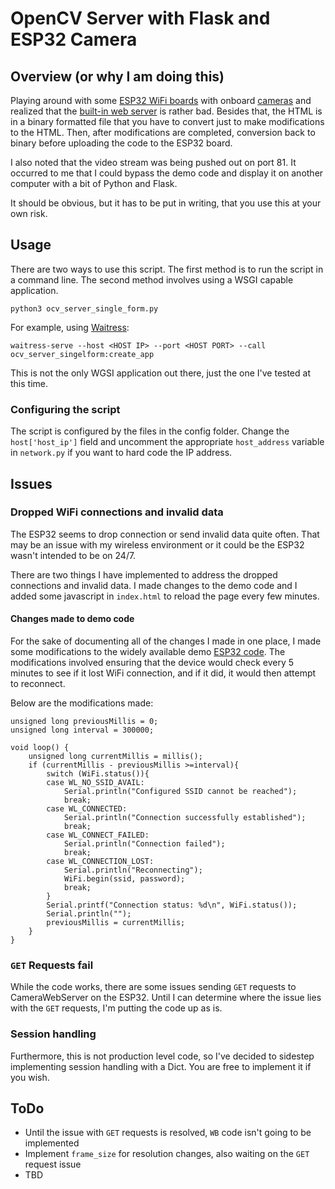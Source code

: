 # OpenCV Server with Flask and ESP32 Camera

## Overview (or why I am doing this)

Playing around with some [ESP32 WiFi boards](https://arduino-esp8266.readthedocs.io/en/latest/index.html) with onboard [cameras](https://www.arducam.com/ov2640/) and realized that the [built-in web server](https://github.com/espressif/arduino-esp32) is rather bad. Besides that, the HTML is in a binary formatted file that you have to convert just to make modifications to the HTML.  Then, after modifications are completed, conversion back to binary before uploading the code to the ESP32 board.

I also noted that the video stream was being pushed out on port 81. It occurred to me that I could bypass the demo code and display it on another computer with a bit of Python and Flask.

It should be obvious, but it has to be put in writing, that you use this at your own risk.

## Usage

There are two ways to use this script.  The first method is to run the script in a command line.  The second method involves using a WSGI capable application.

    python3 ocv_server_single_form.py

For example, using [Waitress](https://pypi.org/project/waitress/):

    waitress-serve --host <HOST IP> --port <HOST PORT> --call ocv_server_singelform:create_app

This is not the only WGSI application out there, just the one I've tested at this time.

### Configuring the script

The script is configured by the files in the config folder.  Change the ```host['host_ip']``` field and uncomment the appropriate ```host_address``` variable in ```network.py``` if you want to hard code the IP address.

## Issues

### Dropped WiFi connections and invalid data

The ESP32 seems to drop connection or send invalid data quite often.  That may be an issue with my wireless environment or it could be the ESP32 wasn't intended to be on 24/7.

There are two things I have implemented to address the dropped connections and invalid data.  I made changes to the demo code and I added some javascript in ```index.html``` to reload the page every few minutes.

#### Changes made to demo code

For the sake of documenting all of the changes I made in one place, I made some modifications to the widely available demo [ESP32 code](https://github.com/espressif/arduino-esp32/tree/master/libraries/ESP32/examples/Camera/CameraWebServer). The modifications involved ensuring that the device would check every 5 minutes to see if it lost WiFi connection, and if it did, it would then attempt to reconnect.

Below are the modifications made:

    unsigned long previousMillis = 0;
    unsigned long interval = 300000;

    void loop() {
        unsigned long currentMillis = millis();
        if (currentMillis - previousMillis >=interval){
            switch (WiFi.status()){
            case WL_NO_SSID_AVAIL:
                Serial.println("Configured SSID cannot be reached");
                break;
            case WL_CONNECTED:
                Serial.println("Connection successfully established");
                break;
            case WL_CONNECT_FAILED:
                Serial.println("Connection failed");
                break;
            case WL_CONNECTION_LOST:
                Serial.println("Reconnecting");
                WiFi.begin(ssid, password);
                break;
            }
            Serial.printf("Connection status: %d\n", WiFi.status());
            Serial.println("");
            previousMillis = currentMillis;
        }
    }

### ```GET``` Requests fail

While the code works, there are some issues sending ```GET``` requests to CameraWebServer on the ESP32. Until I can determine where the issue lies with the ```GET``` requests, I'm putting the code up as is.

### Session handling

Furthermore, this is not production level code, so I've decided to sidestep implementing session handling with a Dict. You are free to implement it if you wish.

## ToDo

* Until the issue with ```GET``` requests is resolved, ```WB``` code isn't going to be implemented
* Implement ```frame_size``` for resolution changes, also waiting on the ```GET``` request issue
* TBD
